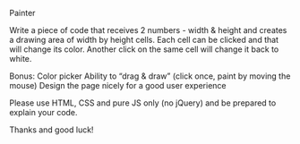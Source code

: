 Painter

Write a piece of code that receives 2 numbers - width & height and creates a drawing area of 
width by height cells. Each cell can be clicked and that will change its color. Another click on the same cell will change it back to white.


Bonus:
Color picker
Ability to “drag & draw” (click once, paint by moving the mouse)
Design the page nicely for a good user experience

Please use HTML, CSS and pure JS only (no jQuery) and be prepared to explain your code.

Thanks and good luck!
